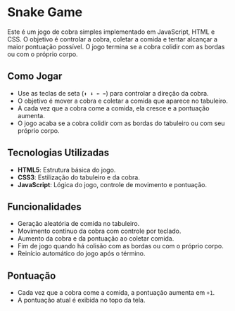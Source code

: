# Snake Game 

Este é um jogo de cobra simples implementado em JavaScript, HTML e CSS. O objetivo é controlar a cobra, coletar a comida e tentar alcançar a maior pontuação possível. O jogo termina se a cobra colidir com as bordas ou com o próprio corpo.

## Como Jogar

- Use as teclas de seta (`⬆️ ⬇️ ⬅️ ➡️`) para controlar a direção da cobra.
- O objetivo é mover a cobra e coletar a comida que aparece no tabuleiro.
- A cada vez que a cobra come a comida, ela cresce e a pontuação aumenta.
- O jogo acaba se a cobra colidir com as bordas do tabuleiro ou com seu próprio corpo.

## Tecnologias Utilizadas

- **HTML5**: Estrutura básica do jogo.
- **CSS3**: Estilização do tabuleiro e da cobra.
- **JavaScript**: Lógica do jogo, controle de movimento e pontuação.

## Funcionalidades

- Geração aleatória de comida no tabuleiro.
- Movimento contínuo da cobra com controle por teclado.
- Aumento da cobra e da pontuação ao coletar comida.
- Fim de jogo quando há colisão com as bordas ou com o próprio corpo.
- Reinício automático do jogo após o término.

## Pontuação

- Cada vez que a cobra come a comida, a pontuação aumenta em `+1`.
- A pontuação atual é exibida no topo da tela.

